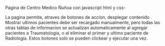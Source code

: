 Pagina de Centro Medico Ñuñoa con javascript html y css-

La pagina permite, atraves de botones de accion, desplegar contenido . Mostrar ultimos pacientes debe ser recargado manualmente,
pero todas las otras tablas de informacion se actualizan automaticamente al agregar pacientes a Traumatologia, o al eliminar
el primer y ultimo paciente de Radiologia. Estos botones solo se pueden clickear y ejecutar una vez.
